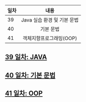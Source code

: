 
| 일차 | 내용 |
| --- | :-: |
| 39 | Java 실습 환경 및 기본 문법 |
| 40 | 기본 문법 |
| 41 | 객체지향프로그래밍(OOP) |

[39 일차: JAVA](./)
-

[40 일차: 기본 문법](./)
-

[41 일차: OOP](./)
-
